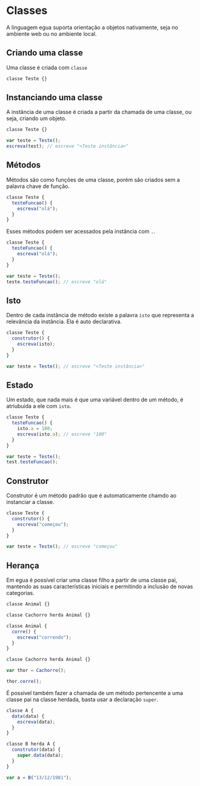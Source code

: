 # Classes

A linguagem egua suporta orientação a objetos nativamente, seja no ambiente web ou no ambiente local.

## Criando uma classe

Uma classe é criada com `classe`

```js
classe Teste {}
```

## Instanciando uma classe

A instância de uma classe é criada a partir da chamada de uma classe, ou seja, criando um objeto.

```js
classe Teste {}

var teste = Teste();
escreva(test); // escreve "<Teste instância>"
```

## Métodos

Métodos são como funções de uma classe, porém são criados sem a palavra chave de função.

```js
classe Teste {
  testeFuncao() {
    escreva("olá");
  }
}
```

Esses métodos podem ser acessados pela instância com `.`.

```js
classe Teste {
  testeFuncao() {
    escreva("olá");
  }
}

var teste = Teste();
teste.testeFuncao(); // escreve "olá"
```

## Isto

Dentro de cada instância de método existe a palavra `isto` que representa a relevância da instância. Ela é auto declarativa.

```js
classe Teste {
  construtor() {
    escreva(isto);
  }
}

var teste = Teste(); // escreve "<Teste instância>"
```

## Estado

Um estado, que nada mais é que uma variável dentro de um método, é atriubuida a ele com `isto`.

```js
classe Teste {
  testeFuncao() {
    isto.a = 100;
    escreva(isto.a); // escreve "100"
  }
}

var teste = Teste();
test.testeFuncao();
```

## Construtor

Construtor é um método padrão que é automaticamente chamdo ao instanciar a classe.

```js
classe Teste {
  construtor() {
    escreva("começou");
  }
}

var teste = Teste(); // escreve "começou"
```

## Herança

Em egua é possível criar uma classe filho a partir de uma classe pai, mantendo as suas características iniciais e permitindo a inclusão de novas categorias.

```js
classe Animal {}

classe Cachorro herda Animal {}
```


```js
classe Animal {
  corre() {
    escreva("correndo");
  }
}

classe Cachorro herda Animal {}

var thor = Cachorro();

thor.corre();
```

É possível também fazer a chamada de um método pertencente a uma classe pai na classe herdada, basta usar a declaração `super`.

```js
classe A {
  data(data) {
    escreva(data);
  }
}

classe B herda A {
  construtor(data) {
    super.data(data);
  }
}

var a = B("13/12/1981");
```

